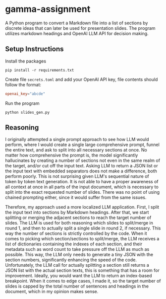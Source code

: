 # gamma-assignment
A Python program to convert a Markdown file into a list of sections by discrete ideas that can later be used for presentation slides. The program utilizes markdown headings and OpenAI LLM API for decision making.
## Setup Instructions
Install the packages
```
pip install -r requirements.txt
```
Create file `secrets.toml` and add your OpenAI API key, file contents should follow the format:
```toml
openai_key="abcde"
```
Run the program
```
python slides_gen.py
```
## Reasoning
I originally attempted a single prompt approach to see how LLM would perform, where I would create a single large comprehensive prompt, funnel the entire text, and ask to split into all necessary sections at once. No matter how comprehensive the prompt is, the model significantly hallucinates by creating a number of sections not even in the same realm of the target, and/or cut off the input text. Asking LLM to return a JSON list or the input text with embedded separators does not make a difference, both perform poorly. This is not surprising given LLM's sequential nature of token by token text generation. It is not able to have a proper awareness of all context at once in all parts of the input document, which is necessary to split into the exact requested number of slides. There was no point of using chained prompting either, since it would suffer from the same issues.

Therefore, my approach used a more localized LLM application. First, I split the input text into sections by Markdown headings. After that, we start splitting or merging the adjacent sections to reach the target number of slides. The LLM is used for both reasoning which slides to split/merge in round 1, and then to actually split a single slide in round 2, if necessary. This way the number of sections is strictly controlled by the code. When it comes to picking which section/sections to split/merge, the LLM receives a list of dictionaries containing the indexes of each section, and their metadata such as word count to take pressure off the LLM as much as possible. This way, the LLM only needs to generate a tiny JSON with the section numbers, significantly enhancing the speed of the code. Unfortunately, the LLM call for actually splitting a section still returns a JSON list with the actual section texts, this is something that has a room for improvement. Ideally, you would want the LLM to return an index-based breakpoint. When it comes to edge cases, I made it, so the target number of slides is capped by the total number of sentences and headings in the document, which in my opinion makes sense.